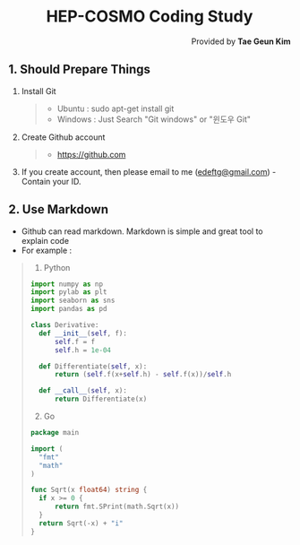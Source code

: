 <h1 style="text-align:center">HEP-COSMO Coding Study</h1>
<p style="text-align:right">Provided by <b>Tae Geun Kim</b></p>

## 1. Should Prepare Things

1. Install Git
    > * Ubuntu : sudo apt-get install git
    > * Windows : Just Search "Git windows" or "윈도우 Git"

2. Create Github account
    > * <a href="https://github.com" target='blank'>https://github.com</a>

3. If you create account, then please email to me (edeftg@gmail.com) - Contain your ID.

## 2. Use Markdown

* Github can read markdown. Markdown is simple and great tool to explain code
* For example :
> 1. Python
> ```Python
>import numpy as np
>import pylab as plt
>import seaborn as sns
>import pandas as pd
>
> class Derivative:
>   def __init__(self, f):
>       self.f = f
>       self.h = 1e-04
>
>   def Differentiate(self, x):
>       return (self.f(x+self.h) - self.f(x))/self.h
>
>   def __call__(self, x):
>       return Differentiate(x)
>```
> 2. Go 
> ```Go
>package main
>
>import (
>   "fmt"
>   "math"
>)
>
>func Sqrt(x float64) string {
>   if x >= 0 {
>       return fmt.SPrint(math.Sqrt(x))
>   }
>   return Sqrt(-x) + "i"
>}
>```